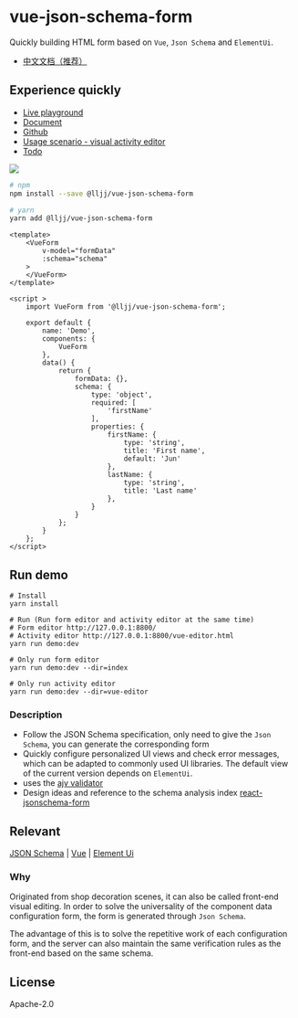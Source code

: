 # vue-json-schema-form
Quickly building HTML form based on `Vue`, `Json Schema` and `ElementUi`.

* [中文文档（推荐）](https://github.com/lljj-x/vue-json-schema-form/blob/master/README_zh-cn.md)

## Experience quickly
* [Live playground](https://form.lljj.me/ "Vue JSON Schema Form Demo")
* [Document](https://vue-json-schema-form.lljj.me/en/ "Vue JSON Schema Docs")
* [Github](https://github.com/lljj-x/vue-json-schema-form "Vue JSON Schema github")
* [Usage scenario - visual activity editor](https://form.lljj.me/vue-editor.html)
* [Todo](https://vue-json-schema-form.lljj.me/en/guide/todo.html)

![](https://7.luochongfei.top/vue-json-schema-form.gif?1)

``` bash
# npm
npm install --save @lljj/vue-json-schema-form

# yarn
yarn add @lljj/vue-json-schema-form
```

```vue
<template>
    <VueForm
        v-model="formData"
        :schema="schema"
    >
    </VueForm>
</template>

<script >
    import VueForm from '@lljj/vue-json-schema-form';

    export default {
        name: 'Demo',
        components: {
            VueForm
        },
        data() {
            return {
                formData: {},
                schema: {
                    type: 'object',
                    required: [
                        'firstName'
                    ],
                    properties: {
                        firstName: {
                            type: 'string',
                            title: 'First name',
                            default: 'Jun'
                        },
                        lastName: {
                            type: 'string',
                            title: 'Last name'
                        },
                    }
                }
            };
        }
    };
</script>
```

## Run demo
```ssh
# Install
yarn install

# Run (Run form editor and activity editor at the same time)
# Form editor http://127.0.0.1:8800/
# Activity editor http://127.0.0.1:8800/vue-editor.html
yarn run demo:dev

# Only run form editor
yarn run demo:dev --dir=index

# Only run activity editor
yarn run demo:dev --dir=vue-editor

```

### Description
* Follow the JSON Schema specification, only need to give the `Json Schema`, you can generate the corresponding form
* Quickly configure personalized UI views and check error messages, which can be adapted to commonly used UI libraries. The default view of the current version depends on `ElementUi`.
* uses the [ajv validator](https://github.com/epoberezkin/ajv)
* Design ideas and reference to the schema analysis index [react-jsonschema-form](https://github.com/rjsf-team/react-jsonschema-form)

## Relevant
[JSON Schema](https://json-schema.org/understanding-json-schema/index.html) |
[Vue](https://cn.vuejs.org/) |
[Element Ui](https://element.eleme.io/)

### Why
Originated from shop decoration scenes, it can also be called front-end visual editing. In order to solve the universality of the component data configuration form, the form is generated through `Json Schema`.

The advantage of this is to solve the repetitive work of each configuration form, and the server can also maintain the same verification rules as the front-end based on the same schema.

## License
Apache-2.0
